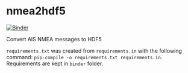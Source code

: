 # nmea2hdf5


[![Binder](https://mybinder.org/badge_logo.svg)](https://mybinder.org/v2/gh/annefou/nmea2hdf5.git/HEAD)


Convert AIS NMEA messages to HDF5



`requirements.txt` was created from `requirements.in` with the following command: `pip-compile -o requirements.txt requirements.in`. Requirements are kept in `binder` folder.
